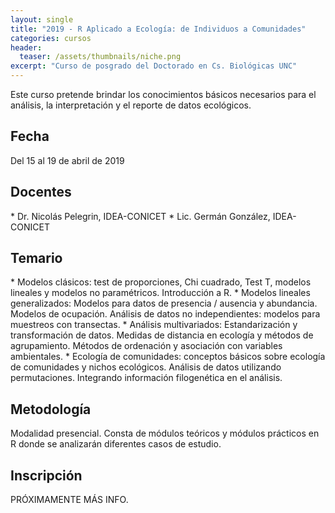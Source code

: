 ```yaml
---
layout: single
title: "2019 - R Aplicado a Ecología: de Individuos a Comunidades"
categories: cursos
header:
  teaser: /assets/thumbnails/niche.png
excerpt: "Curso de posgrado del Doctorado en Cs. Biológicas UNC"  
---
```


Este curso pretende brindar los conocimientos básicos necesarios para el análisis, la interpretación y el reporte de datos ecológicos.

<!--more-->

<h2>Fecha</h2>
Del 15 al 19 de abril de 2019

<h2>Docentes</h2>
* Dr. Nicolás Pelegrin, IDEA-CONICET
* Lic. Germán González, IDEA-CONICET

<h2>Temario</h2>
* Modelos clásicos: test de proporciones, Chi cuadrado, Test T, modelos lineales y modelos no paramétricos. Introducción a R. 
* Modelos lineales generalizados: Modelos para datos de presencia / ausencia y abundancia. Modelos de ocupación. Análisis de datos no independientes: modelos para muestreos con transectas.
* Análisis multivariados: Estandarización y transformación de datos. Medidas de distancia en ecología y métodos de agrupamiento. Métodos de ordenación y asociación con variables ambientales. 
* Ecología de comunidades: conceptos básicos sobre ecología de comunidades y nichos ecológicos. Análisis de datos utilizando permutaciones. Integrando información filogenética en el análisis. 

<h2>Metodología</h2>
Modalidad presencial. Consta de módulos teóricos y módulos prácticos en R donde se analizarán diferentes casos de estudio.

<h2>Inscripción</h2>
PRÓXIMAMENTE MÁS INFO.


